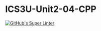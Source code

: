 # ICS3U-Unit2-04-CPP

[![GitHub's Super Linter](https://github.com/michael-clermont1/ICS3U-Unit2-04-CPP/workflows/GitHub's%20Super%20Linter/badge.svg)](https://github.com/michael-clermont1/ICS3U-Unit2-04-CPP/actions)
